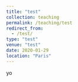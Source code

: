 ```yaml
---
title: "test"
collection: teaching
permalink: /teaching/test
redirect_from: 
  - /test/
type: "test"
venue: "test"
date: 2020-01-29
location: "Paris"
---
```


yo

